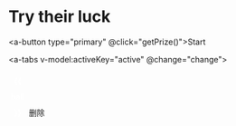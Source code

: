 # Try their luck

<a-button type="primary" @click="getPrize()">Start</a-button>

<a-tabs v-model:activeKey="active" @change="change">
<a-tab-pane key="dobule" tab="dobule ball"></a-tab-pane>
<a-tab-pane key="lucky" tab="lucky ball" force-render></a-tab-pane>
</a-tabs>

<div class="ball-container">
  <div v-for="(ar, arindx) in luckArr">
    <span :class="index + 1 <= len ? 'ball' : 'lastball' " v-for="(ball,index) in ar"> {{ ball }}</span>
    <a-button type="text" danger @click="delet(arindx)"><delete-outlined />删除</a-button>
    <delete-outlined />
  </div>
</div>

<script lang="ts">
 import { defineComponent } from 'vue';
  import { DeleteOutlined } from '@ant-design/icons-vue';
  export default defineComponent({
    components: {
      DeleteOutlined
    },
  });
</script>

<script setup lang="ts">
  import { ref, reactive, watch, computed, provide, onMounted } from "vue";
  const luckArr = ref<[]>([[]])
  const active = ref<string>('dobule')

  const isdoblue = computed<Boolean>(() => active.value === 'dobule')

  onMounted(() => {

    change('dobule')
  })

  const len = computed<number>(() => isdoblue.value ? 6 : 5)

  function getBallLen() {
    const redMax = isdoblue.value ? 33 : 35
    const bluMax = isdoblue.value ? 16 : 12
    return { redMax, bluMax }
  }

  function getBalls() {
    const { redMax, bluMax } = getBallLen()
    const redArr = new Array(redMax).fill('1').map((i, ind) => ind + 1)
    const blueArr = new Array(bluMax).fill('1').map((i, ind) => ind + 1)
    return { redArr, blueArr }
  }

  function getPrize() {

    const { redMax, bluMax } = getBallLen()
    const { redArr, blueArr } =  getBalls()

    const redBall = new Set()
    const blueBall = new Set()

    for (let i = redMax, le = redMax - len.value; i > le; i-- ) {
      const radom = Math.random() * i
      const index: number = radom === 0 ? 0 : Math.floor(radom)
      redBall.add(redArr[index])
      redArr.splice(index, 1)
    }

    const redB = [...redBall].sort((a, b) => a - b).map((i: number) => i < 10 ? `0${i}` : i )

    for (let i = bluMax, le = bluMax - 7 + len.value; i > le; i--) {
      const radom = Math.random() * i
      const index: number = radom === 0 ? 0 : Math.floor(radom)
      blueBall.add(blueArr[index])
      blueArr.splice(index, 1)
    }

    const blueB = [...blueBall].sort((a, b) => a - b).map((i: number) => i < 10 ? `0${i}` : i )

    luckArr.value.push([...redB, ...blueB])

    if (typeof window !== 'undefined') {
      localStorage.setItem(active.value, JSON.stringify(luckArr.value))
    } else {
      backIndex = Math.floor(Math.random() * backImgs.value.length)
      console.log(`ssr render, localStorage is unavailable, ${luckArr.value}`)
    }

    
  }

  function change(tab) {
    luckArr.value = JSON.parse(localStorage.getItem(tab)) || []
  }

  function delet (delIndex: number) {
    console.log('delet', delIndex);
    luckArr.value.splice(delIndex, 1)
    localStorage.setItem(active.value, JSON.stringify(luckArr.value))
  }

</script>
<style scoped>
  .ball-container {
  }

  .ball-container span {
    display: inline-block;
    font-weight: bold;
    margin: 2px;
    width: 2em;
    text-align: center;
    line-height: 2em;
    border-radius: 50%;
    font-size: 14px;
    color: white;
    user-select: none;
  }

  .ball {
    background: linear-gradient(270deg, #c50701, #e62c60);
  }
  .lastball {
    background: blue;
  }

</style>
